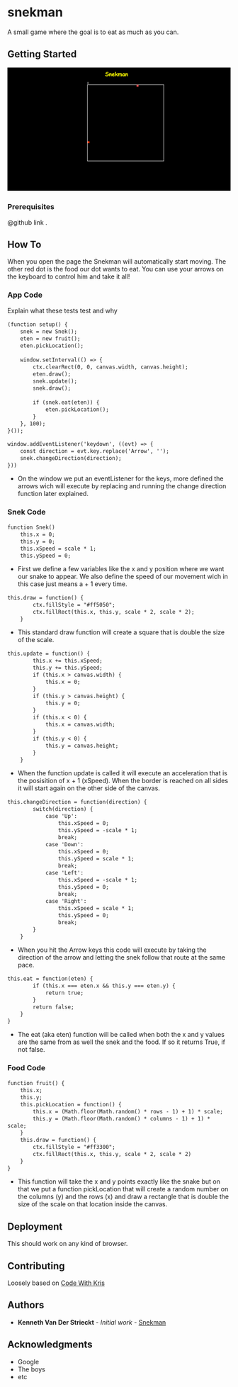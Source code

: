 # snekman

A small game where the goal is to eat as much as you can.

## Getting Started

![](screenshot.png)


### Prerequisites

@github link .


## How To

When you open the page the Snekman will automatically start moving.
The other red dot is the food our dot wants to eat.
You can use your arrows on the keyboard to control him and take it all!

### App Code

Explain what these tests test and why

```JS
(function setup() {
    snek = new Snek();
    eten = new fruit();
    eten.pickLocation();

    window.setInterval(() => {
        ctx.clearRect(0, 0, canvas.width, canvas.height);
        eten.draw();
        snek.update();
        snek.draw();

        if (snek.eat(eten)) {
            eten.pickLocation();
        }
    }, 100);
}());
```

```JS
window.addEventListener('keydown', ((evt) => {
    const direction = evt.key.replace('Arrow', '');
    snek.changeDirection(direction);
}))
```

- On the window we put an eventListener for the keys, more defined the arrows wich will execute  by replacing and running the change direction function later explained.

### Snek Code

```JS
function Snek() 
    this.x = 0;
    this.y = 0;
    this.xSpeed = scale * 1;
    this.ySpeed = 0;
```

- First we define a few variables like the x and y position where we want our snake to appear. We also define the speed of our movement wich in this case just means a + 1 every time.

```JS
this.draw = function() {
        ctx.fillStyle = "#ff5050";
        ctx.fillRect(this.x, this.y, scale * 2, scale * 2);
    }
```

- This standard draw function will create a square that is double the size of the scale.

```JS
this.update = function() {
        this.x += this.xSpeed;
        this.y += this.ySpeed;
        if (this.x > canvas.width) {
            this.x = 0;
        }
        if (this.y > canvas.height) {
            this.y = 0;
        }
        if (this.x < 0) {
            this.x = canvas.width;
        }
        if (this.y < 0) {
            this.y = canvas.height;
        }
    }
```

- When the function update is called it will execute an acceleration that is the posisition of x + 1 (xSpeed). When the border is reached on all sides it will start again on the other side of the canvas.

```JS
this.changeDirection = function(direction) {
        switch(direction) {
            case 'Up':
                this.xSpeed = 0;
                this.ySpeed = -scale * 1;
                break;
            case 'Down':
                this.xSpeed = 0;
                this.ySpeed = scale * 1;
                break;
            case 'Left':
                this.xSpeed = -scale * 1;
                this.ySpeed = 0;
                break;
            case 'Right':
                this.xSpeed = scale * 1;
                this.ySpeed = 0;
                break;                                         
        }
    }
```

- When you hit the Arrow keys this code will execute by taking the direction of the arrow and letting the snek follow that route at the same pace.

```JS
this.eat = function(eten) {
        if (this.x === eten.x && this.y === eten.y) {
            return true;
        }
        return false;
    }
}
```
- The eat (aka eten) function will be called when both the x and y values are the same from as well the snek and the food. If so it returns True, if not false.

### Food Code

```JS
function fruit() {
    this.x;
    this.y;
    this.pickLocation = function() {
        this.x = (Math.floor(Math.random() * rows - 1) + 1) * scale;
        this.y = (Math.floor(Math.random() * columns - 1) + 1) * scale;
    }
    this.draw = function() {
        ctx.fillStyle = "#ff3300";
        ctx.fillRect(this.x, this.y, scale * 2, scale * 2)
    }
}
```
- This function will take the x and y points exactly like the snake but on that we put a function pickLocation that will create a random number on the columns (y) and the rows (x) and draw a rectangle that is double the size of the scale on that location inside the canvas.

## Deployment

This should work on any kind of browser.


## Contributing

Loosely based on [Code With Kris](https://www.youtube.com/watch?v=21eSpMtJwrc&t=659s)
 

## Authors

* **Kenneth Van Der Strieckt** - *Initial work* - [Snekman](https://github.com/KennethVDS/snekman)


## Acknowledgments

* Google
* The boys
* etc
